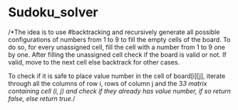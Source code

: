 # Sudoku_solver
/*The idea is to use #backtracking and recursively generate all possible configurations of numbers from 1 to 9 to fill the empty cells of the board. To do so, for every unassigned cell, fill the cell with a number from 1 to 9 one by one. After filling the unassigned cell check if the board is valid or not. If valid, move to the next cell else backtrack for other cases. 

To check if it is safe to place value number in the cell of board[i][j], iterate through all the columns of row i, rows of column j and the 3*3 matrix containing cell (i, j) and check if they already has value number, if so return false, else return true.*/
